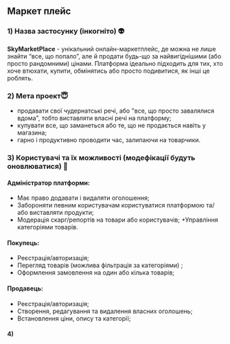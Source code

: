 ## Маркет плейс 
### 1) Назва застосунку (інкогніто) 👽
**SkyMarketPlace** - унікальний онлайн-маркетплейс, де можна не лише знайти “все, що попало”, але й продати будь-що за найвигіднішими (або просто рандомними) цінами. Платформа ідеально підходить для тих, хто хоче втюхати, купити, обмінятись або просто подивитися, як інші це роблять.
### 2) Мета проект😇
- продавати свої чудернатські речі, або "все, що просто завалялися вдома", тобто виставляти власні речі на платформу;
- купувати все, що заманеться або те, що не продається навіть у магазина;
- гарно і продуктивно проводити час, залипаючи на товарчики.
### 3) Користувачі та їх можливості (модефікації будуть оновлюватися) 👥
#### Адміністратор платформи:
+ Має право додавати і видаляти оголошення;
+ Забороняти певним користувачам користуватися платформою та/або виставляти продукти;
+ Модерація скарг/репортів на товари або користувачів;
+Управління категоріями товарів.
#### Покупець: 
+ Реєстрація/авторизація;
+ Перегляд товарів (можлива фільтрація за категоріями) ;
+ Оформлення замовлення на один або кілька товарів;
#### Продавець: 
+ Реєстрація/авторизація;
+ Створення, редагування та видалення власних оголошень;
+ Встановлення ціни, опису та категорії;
#### 4) 
